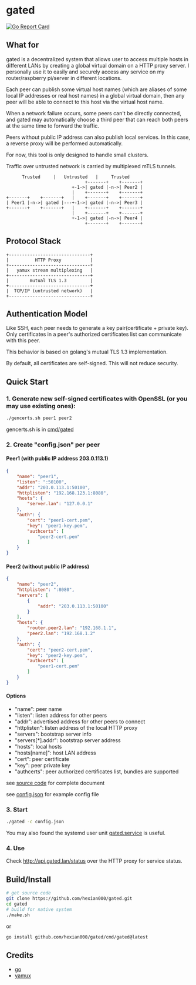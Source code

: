 # gated

[![Go Report Card](https://goreportcard.com/badge/github.com/hexian000/gated)](https://goreportcard.com/report/github.com/hexian000/gated)

## What for

gated is a decentralized system that allows user to access multiple hosts in different LANs by creating a global virtual domain on a HTTP proxy server. I personally use it to easily and securely access any service on my router/raspberry pi/server in different locations.

Each peer can publish some virtual host names (which are aliases of some local IP addresses or real host names) in a global virtual domain, then any peer will be able to connect to this host via the virtual host name.

When a network failure occurs, some peers can't be directly connected, and gated may automatically choose a third peer that can reach both peers at the same time to forward the traffic.

Peers without public IP address can also publish local services. In this case, a reverse proxy will be performed automatically.

For now, this tool is only designed to handle small clusters.

Traffic over untrusted network is carried by multiplexed mTLS tunnels.

```
      Trusted     |   Untrusted   |     Trusted
                              +-------+    +-------+
                         +-1->| gated |-n->| Peer2 |
                         |    +-------+    +-------+
+-------+    +-------+   |    +-------+    +-------+
| Peer1 |-n->| gated |---+-1->| gated |-n->| Peer3 |
+-------+    +-------+   |    +-------+    +-------+
                         |    +-------+    +-------+
                         +-1->| gated |-n->| Peer4 |
                              +-------+    +-------+
```

## Protocol Stack

```
+-------------------------------+
|          HTTP Proxy           |
+-------------------------------+
|   yamux stream multiplexing   |
+-------------------------------+
|        mutual TLS 1.3         |
+-------------------------------+
|  TCP/IP (untrusted network)   |
+-------------------------------+
```


## Authentication Model

Like SSH, each peer needs to generate a key pair(certificate + private key). Only certificates in a peer's authorized certificates list can communicate with this peer.

This behavior is based on golang's mutual TLS 1.3 implementation.

By default, all certificates are self-signed. This will not reduce security. 

## Quick Start

### 1. Generate new self-signed certificates with OpenSSL (or you may use existing ones):

```sh
./gencerts.sh peer1 peer2
```

gencerts.sh is in [cmd/gated](cmd/gated/gencerts.sh)

### 2. Create "config.json" per peer

#### Peer1 (with public IP address 203.0.113.1)

```json
{
    "name": "peer1",
    "listen": ":50100",
    "addr": "203.0.113.1:50100",
    "httplisten": "192.168.123.1:8080",
    "hosts": {
        "server.lan": "127.0.0.1"
    },
    "auth": {
        "cert": "peer1-cert.pem",
        "key": "peer1-key.pem",
        "authcerts": [
            "peer2-cert.pem"
        ]
    }
}
```

#### Peer2 (without public IP address)

```json
{
    "name": "peer2",
    "httplisten": ":8080",
    "servers": [
        {
            "addr": "203.0.113.1:50100"
        }
    ],
    "hosts": {
        "router.peer2.lan": "192.168.1.1",
        "peer2.lan": "192.168.1.2"
    },
    "auth": {
        "cert": "peer2-cert.pem",
        "key": "peer2-key.pem",
        "authcerts": [
            "peer1-cert.pem"
        ]
    }
}
```

#### Options

- "name": peer name
- "listen": listen address for other peers
- "addr": advertised address for other peers to connect
- "httplisten": listen address of the local HTTP proxy
- "servers": bootstrap server info
- "servers[\*].addr": bootstrap server address
- "hosts": local hosts
- "hosts[name]": host LAN address
- "cert": peer certificate
- "key": peer private key
- "authcerts": peer authorized certificates list, bundles are supported

see [source code](config/config.go) for complete document

see [config.json](config/config.json) for example config file

### 3. Start

```sh
./gated -c config.json
```

You may also found the systemd user unit [gated.service](gated.service) is useful.


### 4. Use

Check http://api.gated.lan/status over the HTTP proxy for service status.

## Build/Install

```sh
# get source code
git clone https://github.com/hexian000/gated.git
cd gated
# build for native system
./make.sh
```
or
```sh
go install github.com/hexian000/gated/cmd/gated@latest
```

## Credits

- [go](https://github.com/golang/go)
- [yamux](https://github.com/hashicorp/yamux)
